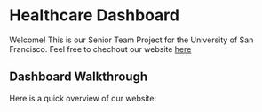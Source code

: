# Healthcare Dashboard
Welcome! This is our Senior Team Project for the University of San Francisco. 
Feel free to chechout our website [here](http://healthcaredashboard.io/)

## Dashboard Walkthrough
Here is a quick overview of our website:

